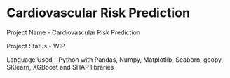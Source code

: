 # Cardiovascular Risk Prediction
Project Name - Cardiovascular Risk Prediction

Project Status - WIP

Language Used - Python with Pandas, Numpy, Matplotlib, Seaborn, geopy, SKlearn, XGBoost and SHAP libraries
